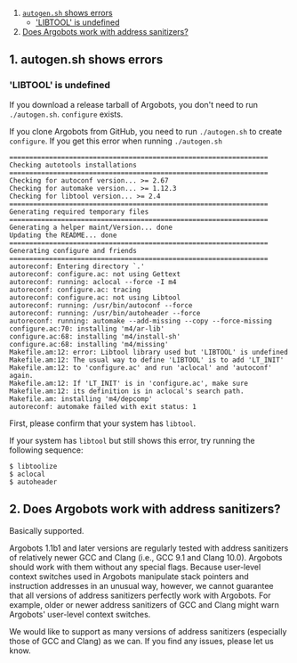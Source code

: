 1. [`autogen.sh` shows errors](#autogen)
   * ['LIBTOOL' is undefined](#libtool)
2. [Does Argobots work with address sanitizers?](#asan)

## <a name="autogen"> 1. autogen.sh shows errors</a>
### <a name="libtool">'LIBTOOL' is undefined</a>
If you download a release tarball of Argobots, you don't need to run `./autogen.sh`.  `configure` exists.

If you clone Argobots from GitHub, you need to run `./autogen.sh` to create `configure`. If you get this error when running `./autogen.sh`
```
=================================================================
Checking autotools installations
================================================================= 
Checking for autoconf version... >= 2.67 
Checking for automake version... >= 1.12.3 
Checking for libtool version... >= 2.4
================================================================= 
Generating required temporary files 
================================================================= 
Generating a helper maint/Version... done 
Updating the README... done
================================================================= 
Generating configure and friends 
================================================================= 
autoreconf: Entering directory `.' 
autoreconf: configure.ac: not using Gettext 
autoreconf: running: aclocal --force -I m4 
autoreconf: configure.ac: tracing 
autoreconf: configure.ac: not using Libtool 
autoreconf: running: /usr/bin/autoconf --force 
autoreconf: running: /usr/bin/autoheader --force 
autoreconf: running: automake --add-missing --copy --force-missing 
configure.ac:70: installing 'm4/ar-lib' 
configure.ac:68: installing 'm4/install-sh' 
configure.ac:68: installing 'm4/missing' 
Makefile.am:12: error: Libtool library used but 'LIBTOOL' is undefined 
Makefile.am:12: The usual way to define 'LIBTOOL' is to add 'LT_INIT' 
Makefile.am:12: to 'configure.ac' and run 'aclocal' and 'autoconf' again. 
Makefile.am:12: If 'LT_INIT' is in 'configure.ac', make sure 
Makefile.am:12: its definition is in aclocal's search path. 
Makefile.am: installing 'm4/depcomp' 
autoreconf: automake failed with exit status: 1
```
First, please confirm that your system has `libtool`.

If your system has `libtool` but still shows this error, try running the following sequence:
```
$ libtoolize
$ aclocal
$ autoheader
```

## <a name="asan">2. Does Argobots work with address sanitizers?</a>

Basically supported.

Argobots 1.1b1 and later versions are regularly tested with address sanitizers of relatively newer GCC and Clang (i.e., GCC 9.1 and Clang 10.0). Argobots should work with them without any special flags. Because user-level context switches used in Argobots manipulate stack pointers and instruction addresses in an unusual way, however, we cannot guarantee that all versions of address sanitizers perfectly work with Argobots.  For example, older or newer address sanitizers of GCC and Clang might warn Argobots' user-level context switches.

We would like to support as many versions of address sanitizers (especially those of GCC and Clang) as we can.  If you find any issues, please let us know.
